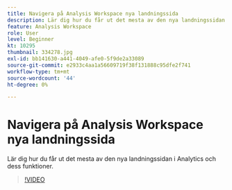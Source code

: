 ```yaml
---
title: Navigera på Analysis Workspace nya landningssida
description: Lär dig hur du får ut det mesta av den nya landningssidan i Analytics och dess funktioner.
feature: Analysis Workspace
role: User
level: Beginner
kt: 10295
thumbnail: 334278.jpg
exl-id: bb141630-a441-4049-afe0-5f9de2a33089
source-git-commit: e2933c4aa1a56609719f38f131888c95dfe2f741
workflow-type: tm+mt
source-wordcount: '44'
ht-degree: 0%

---
```


# Navigera på Analysis Workspace nya landningssida

Lär dig hur du får ut det mesta av den nya landningssidan i Analytics och dess funktioner.

>[!VIDEO](https://video.tv.adobe.com/v/334278/?quality=12&learn=on)
